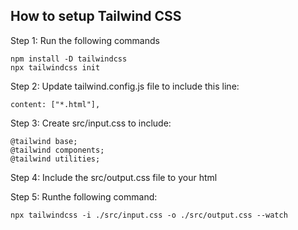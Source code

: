 ## How to setup Tailwind CSS
Step 1: Run the following commands
```
npm install -D tailwindcss
npx tailwindcss init
```
Step 2: Update tailwind.config.js file to include this line:

```
content: ["*.html"],
```

Step 3: Create src/input.css to include:

```
@tailwind base;
@tailwind components;
@tailwind utilities;
```

Step 4: Include the src/output.css file to your html

Step 5: Runthe following command:

```
npx tailwindcss -i ./src/input.css -o ./src/output.css --watch
```

